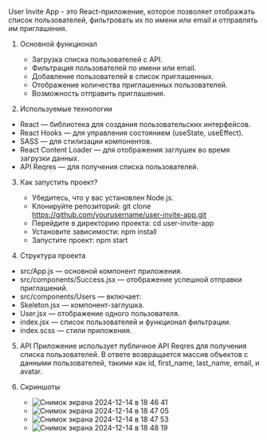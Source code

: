 User Invite App - это React-приложение, которое позволяет отображать список пользователей, фильтровать их по имени или email и отправлять им приглашения.

1. Основной функционал
   - Загрузка списка пользователей с API.
   - Фильтрация пользователей по имени или email.
   - Добавление пользователей в список приглашенных.
   - Отображение количества приглашенных пользователей.
   - Возможность отправить приглашения.

2. Используемые технологии
  - React — библиотека для создания пользовательских интерфейсов.
  - React Hooks — для управления состоянием (useState, useEffect).
  - SASS — для стилизации компонентов.
  - React Content Loader — для отображения заглушек во время загрузки данных.
  - API Reqres — для получения списка пользователей.

3. Как запустить проект?
   - Убедитесь, что у вас установлен Node.js.
   - Клонируйте репозиторий: git clone https://github.com/yourusername/user-invite-app.git
   - Перейдите в директорию проекта: cd user-invite-app
   - Установите зависимости: npm install
   - Запустите проект: npm start
  
4. Структура проекта
  - src/App.js — основной компонент приложения.
  - src/components/Success.jsx — отображение успешной отправки приглашений.
  - src/components/Users — включает:
  - Skeleton.jsx — компонент-заглушка.
  - User.jsx — отображение одного пользователя.
  - index.jsx — список пользователей и функционал фильтрации.
  - index.scss — стили приложения.

5. API
Приложение использует публичное API Reqres для получения списка пользователей. В ответе возвращается массив объектов с данными пользователей, такими как id, first_name, last_name, email, и avatar.

6. Скриншоты
   - ![Снимок экрана 2024-12-14 в 18 46 41](https://github.com/user-attachments/assets/f155eccf-792f-472f-87b4-27fe3cae5278)
   - ![Снимок экрана 2024-12-14 в 18 47 05](https://github.com/user-attachments/assets/caa1b0cd-0011-4fb9-a696-d323ce6fcf2f)
   - ![Снимок экрана 2024-12-14 в 18 47 53](https://github.com/user-attachments/assets/603155e3-4653-4cd1-a97a-b66cdc930682)
   - ![Снимок экрана 2024-12-14 в 18 48 19](https://github.com/user-attachments/assets/926ca2a9-0cc2-40af-8616-50e0388e20b4)

